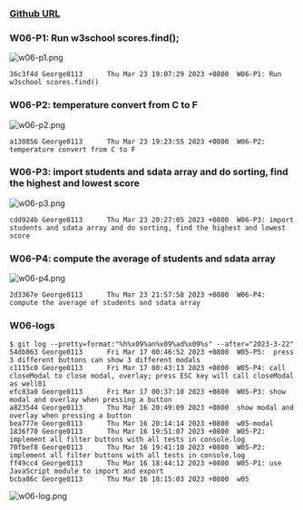 ### [Github URL](https://github.com/George0113/1112-1N-js-demo-211410542.git)

### W06-P1: Run w3school scores.find();

![w06-p1.png](https://spguhxeeusfjlibdhcxj.supabase.co/storage/v1/object/public/demo42/md_1N_img/w06-p1.png)

```
36c3f4d George0113      Thu Mar 23 19:07:29 2023 +0800  W06-P1: Run w3school scores.find()
```

### W06-P2: temperature convert from C to F

![w06-p2.png](https://spguhxeeusfjlibdhcxj.supabase.co/storage/v1/object/public/demo42/md_1N_img/w06-p2.png)

```
a130856 George0113      Thu Mar 23 19:23:55 2023 +0800  W06-P2: temperature convert from C to F
```

### W06-P3: import students and sdata array and do sorting, find the highest and lowest score

![w06-p3.png](https://spguhxeeusfjlibdhcxj.supabase.co/storage/v1/object/public/demo42/md_1N_img/w06-p3.png)

```
cdd924b George0113      Thu Mar 23 20:27:05 2023 +0800  W06-P3: import students and sdata array and do sorting, find the highest and lowest score
```

### W06-P4: compute the average of students and sdata array

![w06-p4.png](https://spguhxeeusfjlibdhcxj.supabase.co/storage/v1/object/public/demo42/md_1N_img/w06-p4.png)

```
2d3367e George0113      Thu Mar 23 21:57:58 2023 +0800  W06-P4: compute the average of students and sdata array
```

### W06-logs

```
$ git log --pretty=format:"%h%x09%an%x09%ad%x09%s" --after="2023-3-22"
54db863 George0113      Fri Mar 17 00:46:52 2023 +0800  W05-P5:  press 3 different buttons can show 3 different modals
c1115c0 George0113      Fri Mar 17 00:43:13 2023 +0800  W05-P4: call closeModal to close modal, overlay; press ESC key will call closeModal as well01
efc83a0 George0113      Fri Mar 17 00:37:10 2023 +0800  W05-P3: show modal and overlay when pressing a button
a823544 George0113      Thu Mar 16 20:49:09 2023 +0800  show modal and overlay when pressing a button
bea777e George0113      Thu Mar 16 20:14:14 2023 +0800  w05-modal
1836f70 George0113      Thu Mar 16 19:51:07 2023 +0800  W05-P2: implement all filter buttons with all tests in console.log
70fbef8 George0113      Thu Mar 16 19:41:10 2023 +0800  W05-P2: implement all filter buttons with all tests in console.log
ff49cc4 George0113      Thu Mar 16 18:44:12 2023 +0800  W05-P1: use JavaScript module to import and export
bcba86c George0113      Thu Mar 16 18:15:03 2023 +0800  w05
```

![w06-log.png](https://spguhxeeusfjlibdhcxj.supabase.co/storage/v1/object/public/demo42/md_1N_img/w06-log.png)
